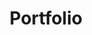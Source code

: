 ---
title: Portfolio
sections:
  - type: hero_section
    title: Portfolio
    align: center
  - type: content_section
    content: >-
      Here are some of the startups in our community. Feel free to check them out!
  - type: cta_section
    title: Join the Team
    subtitle: Are you interested in being listed here?
    actions:
      - label: Contact Us
        url: /contact
        style: secondary
    has_background: true
    background_color: blue
seo:
  title: Portfolio
  description: This is a list of startups in our community
layout: advanced
---